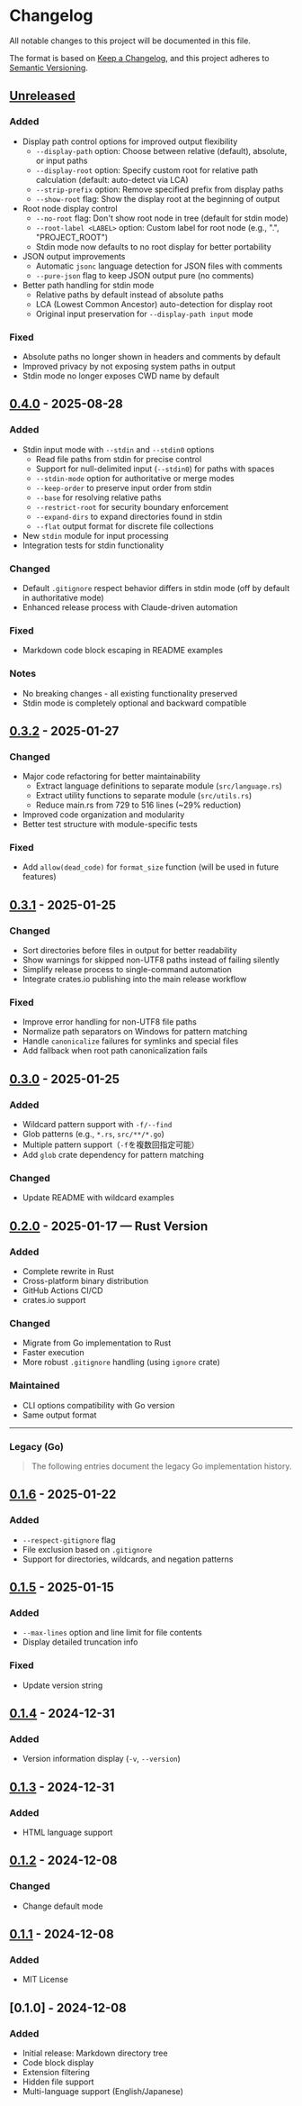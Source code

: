 # Changelog
All notable changes to this project will be documented in this file.

The format is based on [Keep a Changelog](https://keepachangelog.com/en/1.1.0/),
and this project adheres to [Semantic Versioning](https://semver.org/spec/v2.0.0.html).

## [Unreleased]
### Added
- Display path control options for improved output flexibility
  - `--display-path` option: Choose between relative (default), absolute, or input paths
  - `--display-root` option: Specify custom root for relative path calculation (default: auto-detect via LCA)
  - `--strip-prefix` option: Remove specified prefix from display paths
  - `--show-root` flag: Show the display root at the beginning of output
- Root node display control
  - `--no-root` flag: Don't show root node in tree (default for stdin mode)
  - `--root-label <LABEL>` option: Custom label for root node (e.g., ".", "PROJECT_ROOT")
  - Stdin mode now defaults to no root display for better portability
- JSON output improvements
  - Automatic `jsonc` language detection for JSON files with comments
  - `--pure-json` flag to keep JSON output pure (no comments)
- Better path handling for stdin mode
  - Relative paths by default instead of absolute paths
  - LCA (Lowest Common Ancestor) auto-detection for display root
  - Original input preservation for `--display-path input` mode

### Fixed
- Absolute paths no longer shown in headers and comments by default
- Improved privacy by not exposing system paths in output
- Stdin mode no longer exposes CWD name by default

## [0.4.0] - 2025-08-28
### Added
- Stdin input mode with `--stdin` and `--stdin0` options
  - Read file paths from stdin for precise control
  - Support for null-delimited input (`--stdin0`) for paths with spaces
  - `--stdin-mode` option for authoritative or merge modes
  - `--keep-order` to preserve input order from stdin
  - `--base` for resolving relative paths
  - `--restrict-root` for security boundary enforcement
  - `--expand-dirs` to expand directories found in stdin
  - `--flat` output format for discrete file collections
- New `stdin` module for input processing
- Integration tests for stdin functionality

### Changed
- Default `.gitignore` respect behavior differs in stdin mode (off by default in authoritative mode)
- Enhanced release process with Claude-driven automation

### Fixed
- Markdown code block escaping in README examples

### Notes
- No breaking changes - all existing functionality preserved
- Stdin mode is completely optional and backward compatible

## [0.3.2] - 2025-01-27
### Changed
- Major code refactoring for better maintainability
  - Extract language definitions to separate module (`src/language.rs`)
  - Extract utility functions to separate module (`src/utils.rs`)
  - Reduce main.rs from 729 to 516 lines (~29% reduction)
- Improved code organization and modularity
- Better test structure with module-specific tests

### Fixed
- Add `allow(dead_code)` for `format_size` function (will be used in future features)

## [0.3.1] - 2025-01-25
### Changed
- Sort directories before files in output for better readability
- Show warnings for skipped non-UTF8 paths instead of failing silently
- Simplify release process to single-command automation
- Integrate crates.io publishing into the main release workflow

### Fixed
- Improve error handling for non-UTF8 file paths
- Normalize path separators on Windows for pattern matching
- Handle `canonicalize` failures for symlinks and special files
- Add fallback when root path canonicalization fails

## [0.3.0] - 2025-01-25
### Added
- Wildcard pattern support with `-f/--find`
- Glob patterns (e.g., `*.rs`, `src/**/*.go`)
- Multiple pattern support（`-f`を複数回指定可能）
- Add `glob` crate dependency for pattern matching

### Changed
- Update README with wildcard examples

## [0.2.0] - 2025-01-17 — Rust Version
### Added
- Complete rewrite in Rust
- Cross-platform binary distribution
- GitHub Actions CI/CD
- crates.io support

### Changed
- Migrate from Go implementation to Rust
- Faster execution
- More robust `.gitignore` handling (using `ignore` crate)

### Maintained
- CLI options compatibility with Go version
- Same output format

---

### Legacy (Go)
> The following entries document the legacy Go implementation history.

## [0.1.6] - 2025-01-22
### Added
- `--respect-gitignore` flag
- File exclusion based on `.gitignore`
- Support for directories, wildcards, and negation patterns

## [0.1.5] - 2025-01-15
### Added
- `--max-lines` option and line limit for file contents
- Display detailed truncation info

### Fixed
- Update version string

## [0.1.4] - 2024-12-31
### Added
- Version information display (`-v`, `--version`)

## [0.1.3] - 2024-12-31
### Added
- HTML language support

## [0.1.2] - 2024-12-08
### Changed
- Change default mode

## [0.1.1] - 2024-12-08
### Added
- MIT License

## [0.1.0] - 2024-12-08
### Added
- Initial release: Markdown directory tree
- Code block display
- Extension filtering
- Hidden file support
- Multi-language support (English/Japanese)

[Unreleased]: https://github.com/zawakin/tree2md/compare/v0.4.0...HEAD
[0.4.0]: https://github.com/zawakin/tree2md/compare/v0.3.2...v0.4.0
[0.3.2]: https://github.com/zawakin/tree2md/compare/v0.3.1...v0.3.2
[0.3.1]: https://github.com/zawakin/tree2md/compare/v0.3.0...v0.3.1
[0.3.0]: https://github.com/zawakin/tree2md/compare/v0.2.0...v0.3.0
[0.2.0]: https://github.com/zawakin/tree2md/compare/v0.1.6...v0.2.0
[0.1.6]: https://github.com/zawakin/tree2md/compare/v0.1.5...v0.1.6
[0.1.5]: https://github.com/zawakin/tree2md/compare/v0.1.4...v0.1.5
[0.1.4]: https://github.com/zawakin/tree2md/compare/v0.1.3...v0.1.4
[0.1.3]: https://github.com/zawakin/tree2md/compare/v0.1.2...v0.1.3
[0.1.2]: https://github.com/zawakin/tree2md/compare/v0.1.1...v0.1.2
[0.1.1]: https://github.com/zawakin/tree2md/compare/v0.1.0...v0.1.1
